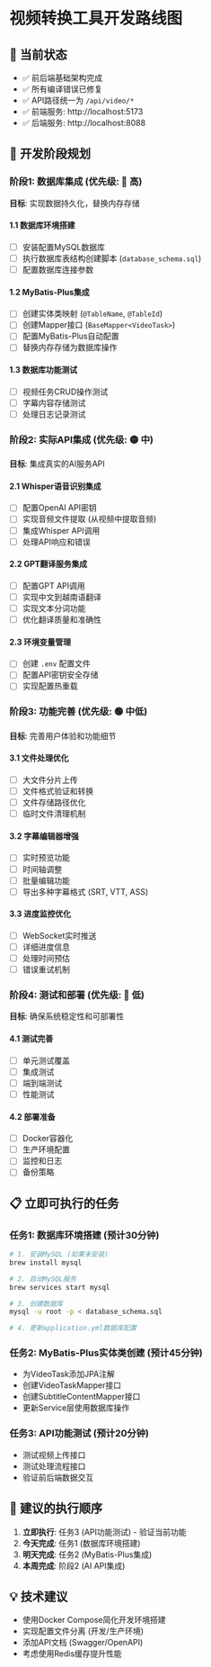 # 视频转换工具开发路线图

## 🎯 当前状态
- ✅ 前后端基础架构完成
- ✅ 所有编译错误已修复
- ✅ API路径统一为 `/api/video/*`
- ✅ 前端服务: http://localhost:5173
- ✅ 后端服务: http://localhost:8088

## 🚀 开发阶段规划

### 阶段1: 数据库集成 (优先级: 🔴 高)
**目标**: 实现数据持久化，替换内存存储

#### 1.1 数据库环境搭建
- [ ] 安装配置MySQL数据库
- [ ] 执行数据库表结构创建脚本 (`database_schema.sql`)
- [ ] 配置数据库连接参数

#### 1.2 MyBatis-Plus集成
- [ ] 创建实体类映射 (`@TableName`, `@TableId`)
- [ ] 创建Mapper接口 (`BaseMapper<VideoTask>`)
- [ ] 配置MyBatis-Plus自动配置
- [ ] 替换内存存储为数据库操作

#### 1.3 数据库功能测试
- [ ] 视频任务CRUD操作测试
- [ ] 字幕内容存储测试
- [ ] 处理日志记录测试

### 阶段2: 实际API集成 (优先级: 🟡 中)
**目标**: 集成真实的AI服务API

#### 2.1 Whisper语音识别集成
- [ ] 配置OpenAI API密钥
- [ ] 实现音频文件提取 (从视频中提取音频)
- [ ] 集成Whisper API调用
- [ ] 处理API响应和错误

#### 2.2 GPT翻译服务集成
- [ ] 配置GPT API调用
- [ ] 实现中文到越南语翻译
- [ ] 实现文本分词功能
- [ ] 优化翻译质量和准确性

#### 2.3 环境变量管理
- [ ] 创建 `.env` 配置文件
- [ ] 配置API密钥安全存储
- [ ] 实现配置热重载

### 阶段3: 功能完善 (优先级: 🟢 中低)
**目标**: 完善用户体验和功能细节

#### 3.1 文件处理优化
- [ ] 大文件分片上传
- [ ] 文件格式验证和转换
- [ ] 文件存储路径优化
- [ ] 临时文件清理机制

#### 3.2 字幕编辑器增强
- [ ] 实时预览功能
- [ ] 时间轴调整
- [ ] 批量编辑功能
- [ ] 导出多种字幕格式 (SRT, VTT, ASS)

#### 3.3 进度监控优化
- [ ] WebSocket实时推送
- [ ] 详细进度信息
- [ ] 处理时间预估
- [ ] 错误重试机制

### 阶段4: 测试和部署 (优先级: 🔵 低)
**目标**: 确保系统稳定性和可部署性

#### 4.1 测试完善
- [ ] 单元测试覆盖
- [ ] 集成测试
- [ ] 端到端测试
- [ ] 性能测试

#### 4.2 部署准备
- [ ] Docker容器化
- [ ] 生产环境配置
- [ ] 监控和日志
- [ ] 备份策略

## 📋 立即可执行的任务

### 任务1: 数据库环境搭建 (预计30分钟)
```bash
# 1. 安装MySQL (如果未安装)
brew install mysql

# 2. 启动MySQL服务
brew services start mysql

# 3. 创建数据库
mysql -u root -p < database_schema.sql

# 4. 更新application.yml数据库配置
```

### 任务2: MyBatis-Plus实体类创建 (预计45分钟)
- 为VideoTask添加JPA注解
- 创建VideoTaskMapper接口
- 创建SubtitleContentMapper接口
- 更新Service层使用数据库操作

### 任务3: API功能测试 (预计20分钟)
- 测试视频上传接口
- 测试处理流程接口
- 验证前后端数据交互

## 🎯 建议的执行顺序

1. **立即执行**: 任务3 (API功能测试) - 验证当前功能
2. **今天完成**: 任务1 (数据库环境搭建)
3. **明天完成**: 任务2 (MyBatis-Plus集成)
4. **本周完成**: 阶段2 (AI API集成)

## 💡 技术建议

- 使用Docker Compose简化开发环境搭建
- 实现配置文件分离 (开发/生产环境)
- 添加API文档 (Swagger/OpenAPI)
- 考虑使用Redis缓存提升性能 